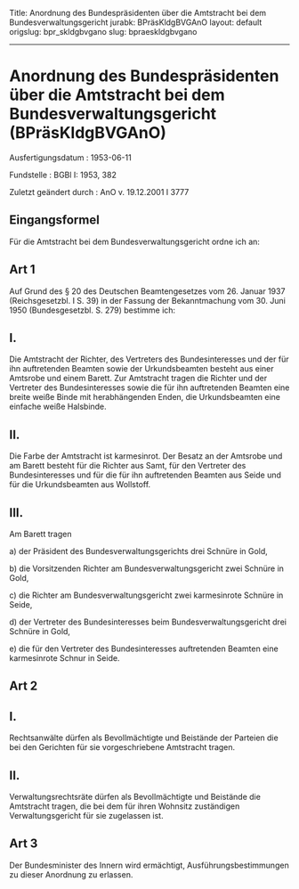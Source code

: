 Title: Anordnung des Bundespräsidenten über die Amtstracht bei dem Bundesverwaltungsgericht
jurabk: BPräsKldgBVGAnO
layout: default
origslug: bpr_skldgbvgano
slug: bpraeskldgbvgano

---

# Anordnung des Bundespräsidenten über die Amtstracht bei dem Bundesverwaltungsgericht (BPräsKldgBVGAnO)

Ausfertigungsdatum
:   1953-06-11

Fundstelle
:   BGBl I: 1953, 382

Zuletzt geändert durch
:   AnO v. 19.12.2001 I 3777


## Eingangsformel

Für die Amtstracht bei dem Bundesverwaltungsgericht ordne ich an:


## Art 1

Auf Grund des § 20 des Deutschen Beamtengesetzes vom 26. Januar 1937
(Reichsgesetzbl. I S. 39) in der Fassung der Bekanntmachung vom 30.
Juni 1950 (Bundesgesetzbl. S. 279) bestimme ich:


## I.

Die Amtstracht der Richter, des Vertreters des Bundesinteresses und
der für ihn auftretenden Beamten sowie der Urkundsbeamten besteht aus
einer Amtsrobe und einem Barett. Zur Amtstracht tragen die Richter und
der Vertreter des Bundesinteresses sowie die für ihn auftretenden
Beamten eine breite weiße Binde mit herabhängenden Enden, die
Urkundsbeamten eine einfache weiße Halsbinde.


## II.

Die Farbe der Amtstracht ist karmesinrot. Der Besatz an der Amtsrobe
und am Barett besteht für die Richter aus Samt, für den Vertreter des
Bundesinteresses und für die für ihn auftretenden Beamten aus Seide
und für die Urkundsbeamten aus Wollstoff.


## III.

Am Barett tragen

a)  der Präsident des Bundesverwaltungsgerichts drei Schnüre in Gold,


b)  die Vorsitzenden Richter am Bundesverwaltungsgericht zwei Schnüre in
    Gold,


c)  die Richter am Bundesverwaltungsgericht zwei karmesinrote Schnüre in
    Seide,


d)  der Vertreter des Bundesinteresses beim Bundesverwaltungsgericht drei
    Schnüre in Gold,


e)  die für den Vertreter des Bundesinteresses auftretenden Beamten eine
    karmesinrote Schnur in Seide.





## Art 2



## I.

Rechtsanwälte dürfen als Bevollmächtigte und Beistände der Parteien
die bei den Gerichten für sie vorgeschriebene Amtstracht tragen.


## II.

Verwaltungsrechtsräte dürfen als Bevollmächtigte und Beistände die
Amtstracht tragen, die bei dem für ihren Wohnsitz zuständigen
Verwaltungsgericht für sie zugelassen ist.


## Art 3

Der Bundesminister des Innern wird ermächtigt, Ausführungsbestimmungen
zu dieser Anordnung zu erlassen.

